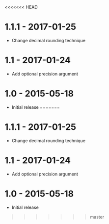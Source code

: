 <<<<<<< HEAD
# 1.1.1 - 2017-01-25

* Change decimal rounding technique

# 1.1 - 2017-01-24

* Add optional precision argument

# 1.0 - 2015-05-18

* Initial release
=======
# 1.1.1 - 2017-01-25

* Change decimal rounding technique

# 1.1 - 2017-01-24

* Add optional precision argument

# 1.0 - 2015-05-18

* Initial release
>>>>>>> master
